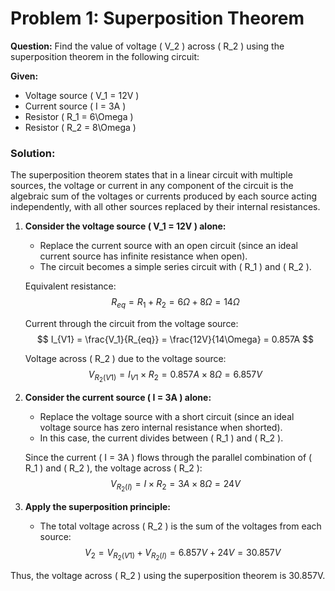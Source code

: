 # Problem 1: Superposition Theorem

**Question:** Find the value of voltage \( V_2 \) across \( R_2 \) using the superposition theorem in the following circuit:

**Given:**
- Voltage source \( V_1 = 12V \)
- Current source \( I = 3A \)
- Resistor \( R_1 = 6\Omega \)
- Resistor \( R_2 = 8\Omega \)

### Solution:

The superposition theorem states that in a linear circuit with multiple sources, the voltage or current in any component of the circuit is the algebraic sum of the voltages or currents produced by each source acting independently, with all other sources replaced by their internal resistances.

1. **Consider the voltage source \( V_1 = 12V \) alone:**
   - Replace the current source with an open circuit (since an ideal current source has infinite resistance when open).
   - The circuit becomes a simple series circuit with \( R_1 \) and \( R_2 \).

   Equivalent resistance:
   $$ R_{eq} = R_1 + R_2 = 6\Omega + 8\Omega = 14\Omega $$

   Current through the circuit from the voltage source:
   $$ I_{V1} = \frac{V_1}{R_{eq}} = \frac{12V}{14\Omega} = 0.857A $$

   Voltage across \( R_2 \) due to the voltage source:
   $$ V_{R_2(V1)} = I_{V1} \times R_2 = 0.857A \times 8\Omega = 6.857V $$

2. **Consider the current source \( I = 3A \) alone:**
   - Replace the voltage source with a short circuit (since an ideal voltage source has zero internal resistance when shorted).
   - In this case, the current divides between \( R_1 \) and \( R_2 \).

   Since the current \( I = 3A \) flows through the parallel combination of \( R_1 \) and \( R_2 \), the voltage across \( R_2 \):
   $$ V_{R_2(I)} = I \times R_2 = 3A \times 8\Omega = 24V $$

3. **Apply the superposition principle:**
   - The total voltage across \( R_2 \) is the sum of the voltages from each source:
     $$ V_2 = V_{R_2(V1)} + V_{R_2(I)} = 6.857V + 24V = 30.857V $$

Thus, the voltage across \( R_2 \) using the superposition theorem is 30.857V.
